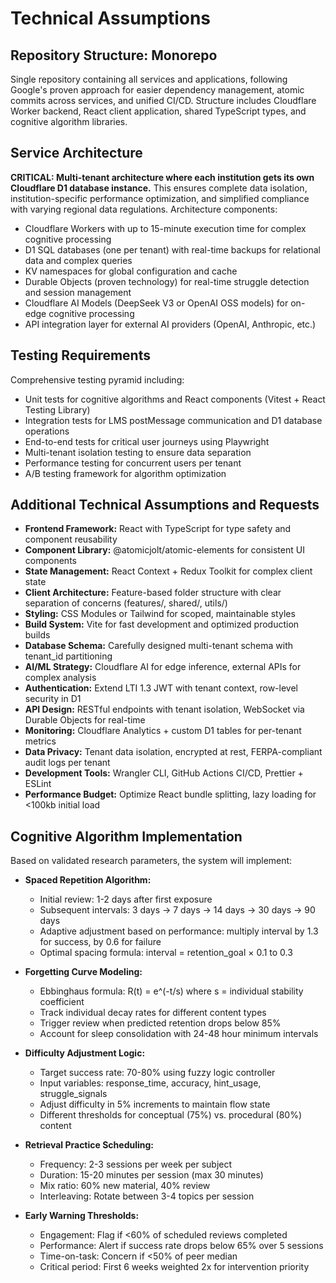 # Technical Assumptions

## Repository Structure: Monorepo

Single repository containing all services and applications, following Google's proven approach for easier dependency management, atomic commits across services, and unified CI/CD. Structure includes Cloudflare Worker backend, React client application, shared TypeScript types, and cognitive algorithm libraries.

## Service Architecture

**CRITICAL: Multi-tenant architecture where each institution gets its own Cloudflare D1 database instance.** This ensures complete data isolation, institution-specific performance optimization, and simplified compliance with varying regional data regulations. Architecture components:

- Cloudflare Workers with up to 15-minute execution time for complex cognitive processing
- D1 SQL databases (one per tenant) with real-time backups for relational data and complex queries
- KV namespaces for global configuration and cache
- Durable Objects (proven technology) for real-time struggle detection and session management
- Cloudflare AI Models (DeepSeek V3 or OpenAI OSS models) for on-edge cognitive processing
- API integration layer for external AI providers (OpenAI, Anthropic, etc.)

## Testing Requirements

Comprehensive testing pyramid including:

- Unit tests for cognitive algorithms and React components (Vitest + React Testing Library)
- Integration tests for LMS postMessage communication and D1 database operations
- End-to-end tests for critical user journeys using Playwright
- Multi-tenant isolation testing to ensure data separation
- Performance testing for concurrent users per tenant
- A/B testing framework for algorithm optimization

## Additional Technical Assumptions and Requests

- **Frontend Framework:** React with TypeScript for type safety and component reusability
- **Component Library:** @atomicjolt/atomic-elements for consistent UI components
- **State Management:** React Context + Redux Toolkit for complex client state
- **Client Architecture:** Feature-based folder structure with clear separation of concerns (features/, shared/, utils/)
- **Styling:** CSS Modules or Tailwind for scoped, maintainable styles
- **Build System:** Vite for fast development and optimized production builds
- **Database Schema:** Carefully designed multi-tenant schema with tenant_id partitioning
- **AI/ML Strategy:** Cloudflare AI for edge inference, external APIs for complex analysis
- **Authentication:** Extend LTI 1.3 JWT with tenant context, row-level security in D1
- **API Design:** RESTful endpoints with tenant isolation, WebSocket via Durable Objects for real-time
- **Monitoring:** Cloudflare Analytics + custom D1 tables for per-tenant metrics
- **Data Privacy:** Tenant data isolation, encrypted at rest, FERPA-compliant audit logs per tenant
- **Development Tools:** Wrangler CLI, GitHub Actions CI/CD, Prettier + ESLint
- **Performance Budget:** Optimize React bundle splitting, lazy loading for <100kb initial load

## Cognitive Algorithm Implementation

Based on validated research parameters, the system will implement:

- **Spaced Repetition Algorithm:**
  - Initial review: 1-2 days after first exposure
  - Subsequent intervals: 3 days → 7 days → 14 days → 30 days → 90 days
  - Adaptive adjustment based on performance: multiply interval by 1.3 for success, by 0.6 for failure
  - Optimal spacing formula: interval = retention_goal × 0.1 to 0.3

- **Forgetting Curve Modeling:**
  - Ebbinghaus formula: R(t) = e^(-t/s) where s = individual stability coefficient
  - Track individual decay rates for different content types
  - Trigger review when predicted retention drops below 85%
  - Account for sleep consolidation with 24-48 hour minimum intervals

- **Difficulty Adjustment Logic:**
  - Target success rate: 70-80% using fuzzy logic controller
  - Input variables: response_time, accuracy, hint_usage, struggle_signals
  - Adjust difficulty in 5% increments to maintain flow state
  - Different thresholds for conceptual (75%) vs. procedural (80%) content

- **Retrieval Practice Scheduling:**
  - Frequency: 2-3 sessions per week per subject
  - Duration: 15-20 minutes per session (max 30 minutes)
  - Mix ratio: 60% new material, 40% review
  - Interleaving: Rotate between 3-4 topics per session

- **Early Warning Thresholds:**
  - Engagement: Flag if <60% of scheduled reviews completed
  - Performance: Alert if success rate drops below 65% over 5 sessions
  - Time-on-task: Concern if <50% of peer median
  - Critical period: First 6 weeks weighted 2x for intervention priority
